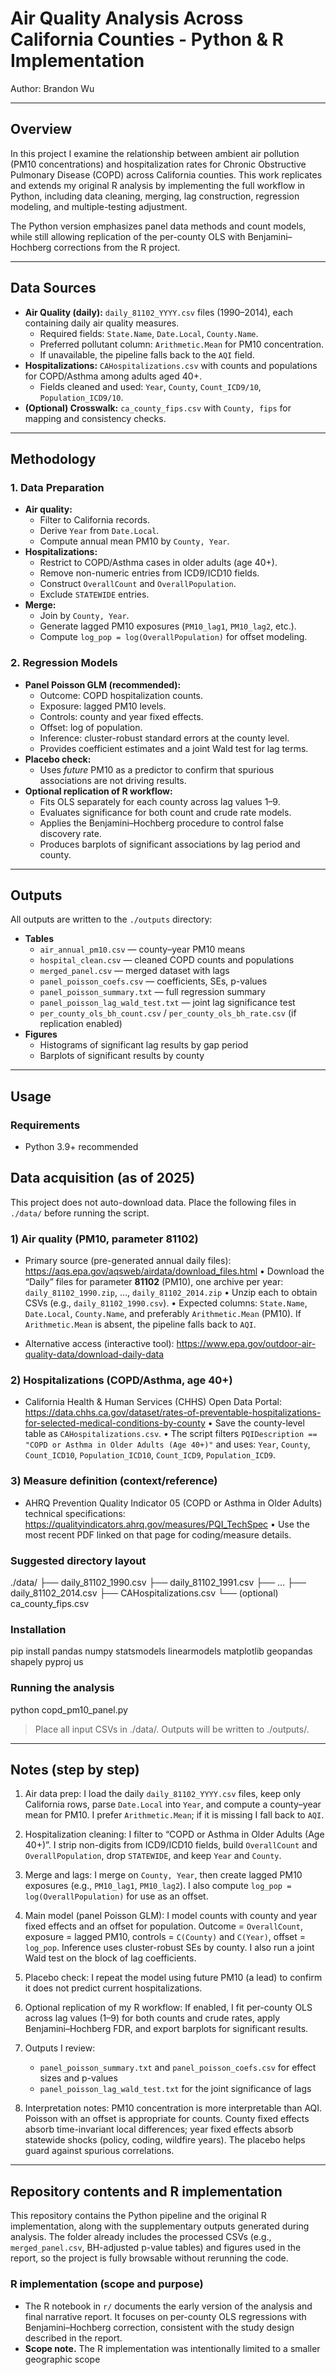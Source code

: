 # Air Quality Analysis Across California Counties - Python & R Implementation

Author: Brandon Wu  

---

## Overview
In this project I examine the relationship between ambient air pollution (PM10 concentrations) and hospitalization rates for Chronic Obstructive Pulmonary Disease (COPD) across California counties. This work replicates and extends my original R analysis by implementing the full workflow in Python, including data cleaning, merging, lag construction, regression modeling, and multiple-testing adjustment.

The Python version emphasizes panel data methods and count models, while still allowing replication of the per-county OLS with Benjamini–Hochberg corrections from the R project.

---

## Data Sources
- **Air Quality (daily):** `daily_81102_YYYY.csv` files (1990–2014), each containing daily air quality measures.  
  - Required fields: `State.Name`, `Date.Local`, `County.Name`.  
  - Preferred pollutant column: `Arithmetic.Mean` for PM10 concentration.  
  - If unavailable, the pipeline falls back to the `AQI` field.
- **Hospitalizations:** `CAHospitalizations.csv` with counts and populations for COPD/Asthma among adults aged 40+.  
  - Fields cleaned and used: `Year`, `County`, `Count_ICD9/10`, `Population_ICD9/10`.  
- **(Optional) Crosswalk:** `ca_county_fips.csv` with `County, fips` for mapping and consistency checks.

---

## Methodology

### 1. Data Preparation
- **Air quality:**  
  - Filter to California records.  
  - Derive `Year` from `Date.Local`.  
  - Compute annual mean PM10 by `County, Year`.  
- **Hospitalizations:**  
  - Restrict to COPD/Asthma cases in older adults (age 40+).  
  - Remove non-numeric entries from ICD9/ICD10 fields.  
  - Construct `OverallCount` and `OverallPopulation`.  
  - Exclude `STATEWIDE` entries.  
- **Merge:**  
  - Join by `County, Year`.  
  - Generate lagged PM10 exposures (`PM10_lag1`, `PM10_lag2`, etc.).  
  - Compute `log_pop = log(OverallPopulation)` for offset modeling.

### 2. Regression Models
- **Panel Poisson GLM (recommended):**  
  - Outcome: COPD hospitalization counts.  
  - Exposure: lagged PM10 levels.  
  - Controls: county and year fixed effects.  
  - Offset: log of population.  
  - Inference: cluster-robust standard errors at the county level.  
  - Provides coefficient estimates and a joint Wald test for lag terms.  
- **Placebo check:**  
  - Uses *future* PM10 as a predictor to confirm that spurious associations are not driving results.  
- **Optional replication of R workflow:**  
  - Fits OLS separately for each county across lag values 1–9.  
  - Evaluates significance for both count and crude rate models.  
  - Applies the Benjamini–Hochberg procedure to control false discovery rate.  
  - Produces barplots of significant associations by lag period and county.

---

## Outputs
All outputs are written to the `./outputs` directory:
- **Tables**  
  - `air_annual_pm10.csv` — county–year PM10 means  
  - `hospital_clean.csv` — cleaned COPD counts and populations  
  - `merged_panel.csv` — merged dataset with lags  
  - `panel_poisson_coefs.csv` — coefficients, SEs, p-values  
  - `panel_poisson_summary.txt` — full regression summary  
  - `panel_poisson_lag_wald_test.txt` — joint lag significance test  
  - `per_county_ols_bh_count.csv` / `per_county_ols_bh_rate.csv` (if replication enabled)
- **Figures**  
  - Histograms of significant lag results by gap period  
  - Barplots of significant results by county  

---

## Usage

### Requirements
- Python 3.9+ recommended

## Data acquisition (as of 2025)

This project does not auto-download data. Place the following files in `./data/` before running the script.

### 1) Air quality (PM10, parameter 81102)
- Primary source (pre-generated annual daily files):
  https://aqs.epa.gov/aqsweb/airdata/download_files.html
  • Download the “Daily” files for parameter **81102** (PM10), one archive per year:
    `daily_81102_1990.zip`, …, `daily_81102_2014.zip`
  • Unzip each to obtain CSVs (e.g., `daily_81102_1990.csv`).
  • Expected columns: `State.Name`, `Date.Local`, `County.Name`, and preferably `Arithmetic.Mean` (PM10). If `Arithmetic.Mean` is absent, the pipeline falls back to `AQI`.

- Alternative access (interactive tool):
  https://www.epa.gov/outdoor-air-quality-data/download-daily-data

### 2) Hospitalizations (COPD/Asthma, age 40+)
- California Health & Human Services (CHHS) Open Data Portal:
  https://data.chhs.ca.gov/dataset/rates-of-preventable-hospitalizations-for-selected-medical-conditions-by-county
  • Save the county-level table as `CAHospitalizations.csv`.
  • The script filters `PQIDescription == "COPD or Asthma in Older Adults (Age 40+)"` and uses:
    `Year`, `County`, `Count_ICD10`, `Population_ICD10`, `Count_ICD9`, `Population_ICD9`.

### 3) Measure definition (context/reference)
- AHRQ Prevention Quality Indicator 05 (COPD or Asthma in Older Adults) technical specifications:
  https://qualityindicators.ahrq.gov/measures/PQI_TechSpec
  • Use the most recent PDF linked on that page for coding/measure details.

### Suggested directory layout
./data/
├── daily_81102_1990.csv
├── daily_81102_1991.csv
├── …
├── daily_81102_2014.csv
├── CAHospitalizations.csv
└── (optional) ca_county_fips.csv

### Installation
pip install pandas numpy statsmodels linearmodels matplotlib geopandas shapely pyproj us

### Running the analysis
python copd_pm10_panel.py

> Place all input CSVs in ./data/. Outputs will be written to ./outputs/.

---

## Notes (step by step)

1. Air data prep: I load the daily `daily_81102_YYYY.csv` files, keep only California rows, parse `Date.Local` into `Year`, and compute a county–year mean for PM10. I prefer `Arithmetic.Mean`; if it is missing I fall back to `AQI`.

2. Hospitalization cleaning: I filter to “COPD or Asthma in Older Adults (Age 40+)”. I strip non-digits from ICD9/ICD10 fields, build `OverallCount` and `OverallPopulation`, drop `STATEWIDE`, and keep `Year` and `County`.

3. Merge and lags: I merge on `County, Year`, then create lagged PM10 exposures (e.g., `PM10_lag1`, `PM10_lag2`). I also compute `log_pop = log(OverallPopulation)` for use as an offset.

4. Main model (panel Poisson GLM): I model counts with county and year fixed effects and an offset for population. Outcome = `OverallCount`, exposure = lagged PM10, controls = `C(County)` and `C(Year)`, offset = `log_pop`. Inference uses cluster-robust SEs by county. I also run a joint Wald test on the block of lag coefficients.

5. Placebo check: I repeat the model using future PM10 (a lead) to confirm it does not predict current hospitalizations.

6. Optional replication of my R workflow: If enabled, I fit per-county OLS across lag values (1–9) for both counts and crude rates, apply Benjamini–Hochberg FDR, and export barplots for significant results.

7. Outputs I review: 
   - `panel_poisson_summary.txt` and `panel_poisson_coefs.csv` for effect sizes and p-values  
   - `panel_poisson_lag_wald_test.txt` for the joint significance of lags  

8. Interpretation notes: PM10 concentration is more interpretable than AQI. Poisson with an offset is appropriate for counts. County fixed effects absorb time-invariant local differences; year fixed effects absorb statewide shocks (policy, coding, wildfire years). The placebo helps guard against spurious correlations.

---

## Repository contents and R implementation

This repository contains the Python pipeline and the original R implementation, along with the supplementary outputs generated during analysis. The folder already includes the processed CSVs (e.g., `merged_panel.csv`, BH-adjusted p-value tables) and figures used in the report, so the project is fully browsable without rerunning the code.

### R implementation (scope and purpose)
- The R notebook in `r/` documents the early version of the analysis and final narrative report. It focuses on per-county OLS regressions with Benjamini–Hochberg correction, consistent with the study design described in the report.  
- **Scope note.** The R implementation was intentionally limited to a smaller geographic scope
